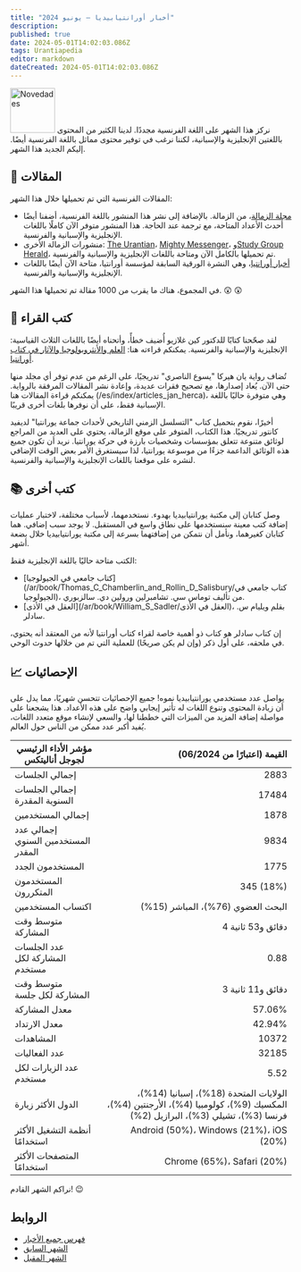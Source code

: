 ```yaml
---
title: "أخبار أورانتيابيديا — يونيو 2024"
description: 
published: true
date: 2024-05-01T14:02:03.086Z
tags: Urantiapedia
editor: markdown
dateCreated: 2024-05-01T14:02:03.086Z
---
```


<img src="/_assets/svg/icon-news.svg" alt="Novedades" style="width: 80px;"> نركز هذا الشهر على اللغة الفرنسية مجددًا. لدينا الكثير من المحتوى باللغتين الإنجليزية والإسبانية، لكننا نرغب في توفير محتوى مماثل باللغة الفرنسية أيضًا. إليكم الجديد هذا الشهر.

## :page_with_curl: المقالات

المقالات الفرنسية التي تم تحميلها خلال هذا الشهر:

- [مجلة الزمالة](/fr/index/articles_herald)، من الزمالة. بالإضافة إلى نشر هذا المنشور باللغة الفرنسية، أضفنا أيضًا أحدث الأعداد المتاحة، مع ترجمة عند الحاجة. هذا المنشور متوفر الآن كاملًا باللغات الإنجليزية والإسبانية والفرنسية.
- منشورات الزمالة الأخرى: [The Urantian](/fr/index/articles_the_urantian)، [Mighty Messenger](/fr/index/articles_mighty_messenger)، و[Study Group Herald](/fr/index/articles_study_group_herald)، تم تحميلها بالكامل الآن ومتاحة باللغات الإنجليزية والإسبانية والفرنسية.
- [أخبار أورانتيا](/fr/index/articles_uf_urantian)، وهي النشرة الورقية السابقة لمؤسسة أورانتيا، متاحة الآن أيضًا باللغات الإنجليزية والإسبانية والفرنسية.

في المجموع، هناك ما يقرب من 1000 مقالة تم تحميلها هذا الشهر. :astonished: :astonished:

## :notebook_with_decorative_cover: كتب القراء

لقد صحّحنا كتابًا للدكتور كين غلازيو أُضيف خطأً، وأتحناه أيضًا باللغات الثلاث القياسية: الإنجليزية والإسبانية والفرنسية. يمكنكم قراءته هنا: [العلم والأنثروبولوجيا والآثار في كتاب أورانتيا](/en/book/Ken_Glasziou/Science_Anthropology_and_Archaeology_in_The_Urantia_Book).

تُضاف رواية يان هيركا "يسوع الناصري" تدريجيًا، على الرغم من عدم توفر أي مجلد منها حتى الآن. يُعاد إصدارها، مع تصحيح فقرات عديدة، وإعادة نشر المقالات المرفقة بالرواية. يمكنكم قراءة المقالات هنا (/es/index/articles_jan_herca)، وهي متوفرة حاليًا باللغة الإسبانية فقط، على أن نوفرها بلغات أخرى قريبًا.

أخيرًا، نقوم بتحميل كتاب "التسلسل الزمني التاريخي لأحداث جماعة يورانتيا" لديفيد كانتور تدريجيًا. هذا الكتاب، المتوفر على موقع الزمالة، يحتوي على العديد من المراجع لوثائق متنوعة تتعلق بمؤسسات وشخصيات بارزة في حركة يورانتيا. نريد أن تكون جميع هذه الوثائق الداعمة جزءًا من موسوعة يورانتيا، لذا سيستغرق الأمر بعض الوقت الإضافي لنشره على موقعنا باللغات الإنجليزية والإسبانية والفرنسية.

## :books: كتب أخرى

وصل كتابان إلى مكتبة يورانتيابيديا بهدوء. نستخدمهما، لأسباب مختلفة، لاختبار عمليات إضافة كتب معينة سنستخدمها على نطاق واسع في المستقبل. لا يوجد سبب إضافي. هما كتابان كغيرهما، ونأمل أن نتمكن من إضافتهما بسرعة إلى مكتبة يورانتيابيديا خلال بضعة أشهر.

الكتب متاحة حاليًا باللغة الإنجليزية فقط:

- [كتاب جامعي في الجيولوجيا](/ar/book/Thomas_C_Chamberlin_and_Rollin_D_Salisbury/كتاب جامعي في الجيولوجيا)، من تأليف توماس سي. تشامبرلين ورولين دي. سالزبوري.
- [العقل في الأذى](/ar/book/William_S_Sadler/العقل في الأذى)، بقلم ويليام س. سادلر.

إن كتاب سادلر هو كتاب ذو أهمية خاصة لقراء كتاب أورانتيا لأنه من المعتقد أنه يحتوي، في ملحقه، على أول ذكر (وإن لم يكن صريحًا) للعملية التي تم من خلالها حدوث الوحي.

## :chart_with_upwards_trend: الإحصائيات

يواصل عدد مستخدمي يورانتيابيديا نموه! جميع الإحصائيات تتحسن شهريًا، مما يدل على أن زيادة المحتوى وتنوع اللغات له تأثير إيجابي واضح على هذه الأعداد. هذا يشجعنا على مواصلة إضافة المزيد من الميزات التي خططنا لها، والسعي لإنشاء موقع متعدد اللغات، يُفيد أكبر عدد ممكن من الناس حول العالم.

مؤشر الأداء الرئيسي لجوجل أناليتكس | القيمة (اعتبارًا من 06/2024)
--- | ---:
إجمالي الجلسات | 2883
إجمالي الجلسات السنوية المقدرة | 17484
إجمالي المستخدمين | 1878
إجمالي عدد المستخدمين السنوي المقدر | 9834
المستخدمون الجدد | 1775
المستخدمون المتكررون | 345 (18%)
اكتساب المستخدمين | البحث العضوي (76%)، المباشر (15%)
متوسط ​​وقت المشاركة | 4 دقائق و53 ثانية
عدد الجلسات المشاركة لكل مستخدم | 0.88
متوسط ​​وقت المشاركة لكل جلسة | 3 دقائق و11 ثانية
معدل المشاركة | 57.06%
معدل الارتداد | 42.94%
المشاهدات | 10372
عدد الفعاليات | 32185
عدد الزيارات لكل مستخدم | 5.52
الدول الأكثر زيارة | الولايات المتحدة (18%)، إسبانيا (14%)، المكسيك (9%)، كولومبيا (4%)، الأرجنتين (4%)، فرنسا (3%)، تشيلي (3%)، البرازيل (2%)
أنظمة التشغيل الأكثر استخدامًا | Android (50%)، Windows (21%)، iOS (20%)
المتصفحات الأكثر استخدامًا | Chrome (65%)، Safari (20%)

نراكم الشهر القادم! :wink:


## الروابط

- [فهرس جميع الأخبار](/ar/news)
- [الشهر السابق](/ar/news/2024/05)
- [الشهر المقبل](/ar/news/2024/06)
